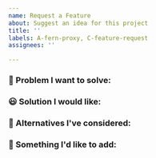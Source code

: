 ```yaml
---
name: Request a Feature
about: Suggest an idea for this project
title: ''
labels: A-fern-proxy, C-feature-request
assignees: ''

---
```


### :exploding_head: Problem I want to solve:
<!--
Please describe here what the problem is.
A clear and concise description is always appreciated!
Ex: When [...]
-->

### :smiley: Solution I would like:
<!--
Please describe here what you expected to happen.
Same here, a clear and concise description is always appreciated!
Ex: For this problem, I would like [...]
-->

### :thinking: Alternatives I've considered:
<!--
Please describe here any alternative solutions you've considered.
As always, a clear and concise description is always appreciated!
Ex: Otherwise, I was thinking [...]
-->

### :gift: Something I'd like to add:
<!--
Any other context, screenshot, sketch, diagram, code snippet, etc. are very welcome!
Everything that can help better understand. Really.
And feel free to remove this section if there is nothing to add.
-->
